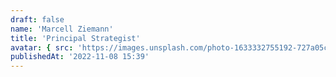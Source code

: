 ```yaml
---
draft: false
name: 'Marcell Ziemann'
title: 'Principal Strategist'
avatar: { src: 'https://images.unsplash.com/photo-1633332755192-727a05c4013d?&fit=crop&w=280', alt: 'Marcell Ziemann' }
publishedAt: '2022-11-08 15:39'
---
```

